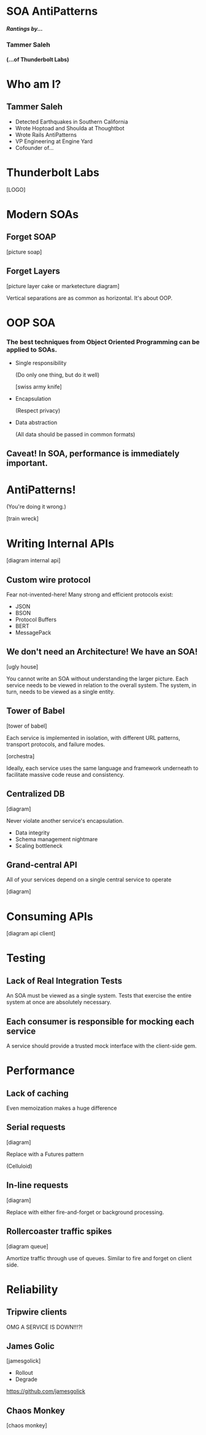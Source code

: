 <script>document.write('<script src="http://' + (location.host || 'localhost').split(':')[0] + ':35729/livereload.js?snipver=1"></' + 'script>')</script>

# SOA AntiPatterns

##### Rantings by...

### Tammer Saleh

#### (...of Thunderbolt Labs)

# Who am I?

## Tammer Saleh

* Detected Earthquakes in Southern California
* Wrote Hoptoad and Shoulda at Thoughtbot
* Wrote Rails AntiPatterns
* VP Engineering at Engine Yard
* Cofounder of...

# Thunderbolt Labs

[LOGO]

# Modern SOAs

## Forget SOAP 

[picture soap]

## Forget Layers

[picture layer cake or marketecture diagram]

Vertical separations are as common as horizontal.  It's about OOP.

# OOP SOA

### The best techniques from Object Oriented Programming can be applied to SOAs.

* Single responsibility 

  (Do only one thing, but do it well)

  [swiss army knife]

* Encapsulation 

  (Respect privacy)

* Data abstraction 

  (All data should be passed in common formats)

## Caveat! In SOA, performance is immediately important.

# AntiPatterns!

(You're doing it wrong.)

[train wreck]

# Writing Internal APIs

[diagram internal api]

## Custom wire protocol

Fear not-invented-here! Many strong and efficient protocols exist:

* JSON
* BSON
* Protocol Buffers
* BERT
* MessagePack

## We don't need an Architecture!  We have an SOA!

[ugly house]

You cannot write an SOA without understanding the larger picture.  Each service needs to be viewed in relation to the overall system.  The system, in turn, needs to be viewed as a single entity.

## Tower of Babel

[tower of babel]

Each service is implemented in isolation, with different URL patterns, transport protocols, and failure modes.

[orchestra]

Ideally, each service uses the same language and framework underneath to facilitate massive code reuse and consistency.

## Centralized DB

[diagram]

Never violate another service's encapsulation.

* Data integrity
* Schema management nightmare
* Scaling bottleneck

## Grand-central API

All of your services depend on a single central service to operate

[diagram]

# Consuming APIs

[diagram api client]

# Testing

## Lack of Real Integration Tests

An SOA must be viewed as a single system.  Tests that exercise the entire system at once are absolutely necessary.

## Each consumer is responsible for mocking each service

A service should provide a trusted mock interface with the client-side gem.

# Performance

## Lack of caching

Even memoization makes a huge difference

## Serial requests

[diagram]

Replace with a Futures pattern 

(Celluloid)

## In-line requests

[diagram]

Replace with either fire-and-forget or background processing.

## Rollercoaster traffic spikes

[diagram queue]

Amortize traffic through use of queues.  Similar to fire and forget on client side.

# Reliability

## Tripwire clients

OMG A SERVICE IS DOWN!!!?!

## James Golic

[jamesgolick]

* Rollout
* Degrade

https://github.com/jamesgolick

## Chaos Monkey

[chaos monkey]
